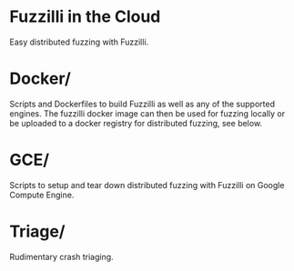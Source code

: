 # Fuzzilli in the Cloud

Easy distributed fuzzing with Fuzzilli.

# Docker/

Scripts and Dockerfiles to build Fuzzilli as well as any of the supported engines. The fuzzilli docker image can then be used for fuzzing locally or be uploaded to a docker registry for distributed fuzzing, see below.

# GCE/

Scripts to setup and tear down distributed fuzzing with Fuzzilli on Google Compute Engine.

# Triage/

Rudimentary crash triaging.
